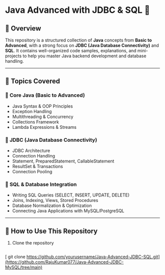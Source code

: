 # Java Advanced with JDBC & SQL 🚀  

## 📌 Overview  
This repository is a structured collection of **Java** concepts from **Basic to Advanced**, with a strong focus on **JDBC (Java Database Connectivity)** and **SQL**. It contains well-organized code samples, explanations, and mini-projects to help you master Java backend development and database handling.  

---

## 📖 Topics Covered  

### 🔹 **Core Java (Basic to Advanced)**  
- Java Syntax & OOP Principles  
- Exception Handling  
- Multithreading & Concurrency  
- Collections Framework  
- Lambda Expressions & Streams  

### 🔹 **JDBC (Java Database Connectivity)**  
- JDBC Architecture  
- Connection Handling  
- Statement, PreparedStatement, CallableStatement  
- ResultSet & Transactions  
- Connection Pooling  

### 🔹 **SQL & Database Integration**  
- Writing SQL Queries (SELECT, INSERT, UPDATE, DELETE)  
- Joins, Indexing, Views, Stored Procedures  
- Database Normalization & Optimization  
- Connecting Java Applications with MySQL/PostgreSQL  

---

## 🚀 How to Use This Repository  
1. Clone the repository  
   ```sh
  [ git clone https://github.com/yourusername/Java-Advanced-JDBC-SQL.git](https://github.com/RajuKumar077/Java-Advanced-JDBC-MySQL/tree/main)

